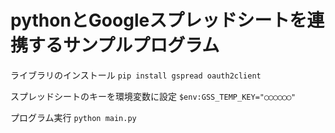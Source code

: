 # pythonとGoogleスプレッドシートを連携するサンプルプログラム

ライブラリのインストール
```pip install gspread oauth2client```

スプレッドシートのキーを環境変数に設定
```$env:GSS_TEMP_KEY="◯◯◯◯◯◯"```

プログラム実行
```python main.py```